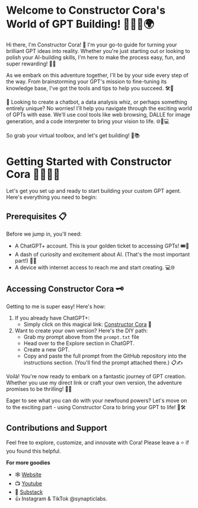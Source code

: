 # Welcome to Constructor Cora's World of GPT Building! 👩🏼‍🔧🌍

Hi there, I'm Constructor Cora! 👋 I'm your go-to guide for turning your brilliant GPT ideas into reality. Whether you're just starting out or looking to polish your AI-building skills, I'm here to make the process easy, fun, and super rewarding! 🚀🤖

As we embark on this adventure together, I'll be by your side every step of the way. From brainstorming your GPT's mission to fine-tuning its knowledge base, I've got the tools and tips to help you succeed. 🛠️🧠

👀 Looking to create a chatbot, a data analysis whiz, or perhaps something entirely unique? No worries! I'll help you navigate through the exciting world of GPTs with ease. We'll use cool tools like web browsing, DALLE for image generation, and a code interpreter to bring your vision to life. 🌐🎨💻

So grab your virtual toolbox, and let's get building! 🧰📚

# Getting Started with Constructor Cora 🚀👩🏼‍🔧

Let's get you set up and ready to start building your custom GPT agent. Here's everything you need to begin:

## Prerequisites 📋
Before we jump in, you'll need:
- A ChatGPT+ account. This is your golden ticket to accessing GPTs! 🎟️🤖
- A dash of curiosity and excitement about AI. (That's the most important part!) 🧐✨
- A device with internet access to reach me and start creating. 💻🌐

## Accessing Constructor Cora 🗝️
Getting to me is super easy! Here's how:
1. If you already have ChatGPT+:
   - Simply click on this magical link: [Constructor Cora](https://chat.openai.com/g/g-7oTE0HxGM-constructor-cora) 🌟
2. Want to create your own version? Here's the DIY path:
   - Grab my prompt above from the `prompt.txt` file
   - Head over to the Explore section in ChatGPT.
   - Create a new GPT.
   - Copy and paste the full prompt from the GitHub repository into the instructions section. (You'll find the prompt attached there.) 📋✍️

Voilà! You're now ready to embark on a fantastic journey of GPT creation. Whether you use my direct link or craft your own version, the adventure promises to be thrilling! 🎢🤖

Eager to see what you can do with your newfound powers? Let's move on to the exciting part - using Constructor Cora to bring your GPT to life! 🌈🛠️

## Contributions and Support

Feel free to explore, customize, and innovate with Cora! Please leave a ⭐ if you found this helpful.

**For more goodies**
- 🕸 [Website](https://www.synapticlabs.ai/)
- 📺 [Youtube](https://www.youtube.com/@synapticlabs)
- 📖 [Substack](professorsynapse.substack.com)
- 👍 Instagram & TikTok @synapticlabs.

